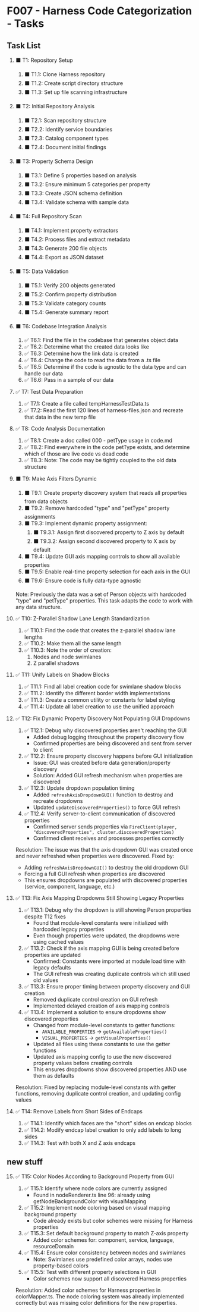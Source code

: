 # F007 - Harness Code Categorization - Tasks

## Task List

1. ⬛ T1: Repository Setup
   1. ⬛ T1.1: Clone Harness repository
   2. ⬛ T1.2: Create script directory structure
   3. ⬛ T1.3: Set up file scanning infrastructure

2. ⬛ T2: Initial Repository Analysis
   1. ⬛ T2.1: Scan repository structure
   2. ⬛ T2.2: Identify service boundaries
   3. ⬛ T2.3: Catalog component types
   4. ⬛ T2.4: Document initial findings

3. ⬛ T3: Property Schema Design
   1. ⬛ T3.1: Define 5 properties based on analysis
   2. ⬛ T3.2: Ensure minimum 5 categories per property
   3. ⬛ T3.3: Create JSON schema definition
   4. ⬛ T3.4: Validate schema with sample data

4. ⬛ T4: Full Repository Scan
   1. ⬛ T4.1: Implement property extractors
   2. ⬛ T4.2: Process files and extract metadata
   3. ⬛ T4.3: Generate 200 file objects
   4. ⬛ T4.4: Export as JSON dataset

5. ⬛ T5: Data Validation
   1. ⬛ T5.1: Verify 200 objects generated
   2. ⬛ T5.2: Confirm property distribution
   3. ⬛ T5.3: Validate category counts
   4. ⬛ T5.4: Generate summary report

6. ⬛ T6: Codebase Integration Analysis
   1. ✅ T6.1: Find the file in the codebase that generates object data
   2. ✅ T6.2: Determine what the created data looks like
   3. ✅ T6.3: Determine how the link data is created
   4. ✅ T6.4: Change the code to read the data from a .ts file
   5. ✅ T6.5: Determine if the code is agnostic to the data type and can handle our data
   6. ✅ T6.6: Pass in a sample of our data

7. ✅ T7: Test Data Preparation
   1. ✅ T7.1: Create a file called tempHarnessTestData.ts
   2. ✅ T7.2: Read the first 120 lines of harness-files.json and recreate that data in the new temp file

8. ✅ T8: Code Analysis Documentation
   1. ✅ T8.1: Create a doc called 000 - petType usage in code.md
   2. ✅ T8.2: Find everywhere in the code petType exists, and determine which of those are live code vs dead code
   3. ✅ T8.3: Note: The code may be tightly coupled to the old data structure


9. ⬛ T9: Make Axis Filters Dynamic
   1. ⬛ T9.1: Create property discovery system that reads all properties from data objects
   2. ⬛ T9.2: Remove hardcoded "type" and "petType" property assignments
   3. ⬛ T9.3: Implement dynamic property assignment:
      1. ⬛ T9.3.1: Assign first discovered property to Z axis by default
      2. ⬛ T9.3.2: Assign second discovered property to X axis by default
   4. ⬛ T9.4: Update GUI axis mapping controls to show all available properties
   5. ⬛ T9.5: Enable real-time property selection for each axis in the GUI
   6. ⬛ T9.6: Ensure code is fully data-type agnostic
   
   Note: Previously the data was a set of Person objects with hardcoded "type" and "petType" properties. This task adapts the code to work with any data structure.

10. ✅ T10: Z-Parallel Shadow Lane Length Standardization
    1. ✅ T10.1: Find the code that creates the z-parallel shadow lane lengths
    2. ✅ T10.2: Make them all the same length
    3. ✅ T10.3: Note the order of creation:
       1. Nodes and node swimlanes
       2. Z parallel shadows


11. ✅ T11: Unify Labels on Shadow Blocks
    1. ✅ T11.1: Find all label creation code for swimlane shadow blocks
    2. ✅ T11.2: Identify the different border width implementations
    3. ✅ T11.3: Create a common utility or constants for label styling
    4. ✅ T11.4: Update all label creation to use the unified approach

12. ✅ T12: Fix Dynamic Property Discovery Not Populating GUI Dropdowns
    1. ✅ T12.1: Debug why discovered properties aren't reaching the GUI
       - Added debug logging throughout the property discovery flow
       - Confirmed properties are being discovered and sent from server to client
    2. ✅ T12.2: Ensure property discovery happens before GUI initialization
       - Issue: GUI was created before data generation/property discovery
       - Solution: Added GUI refresh mechanism when properties are discovered
    3. ✅ T12.3: Update dropdown population timing
       - Added `refreshAxisDropdownGUI()` function to destroy and recreate dropdowns
       - Updated `updateDiscoveredProperties()` to force GUI refresh
    4. ✅ T12.4: Verify server-to-client communication of discovered properties
       - Confirmed server sends properties via `FireClient(player, "discoveredProperties", cluster.discoveredProperties)`
       - Confirmed client receives and processes properties correctly
    
    Resolution: The issue was that the axis dropdown GUI was created once and never refreshed when properties were discovered. Fixed by:
    - Adding `refreshAxisDropdownGUI()` to destroy the old dropdown GUI
    - Forcing a full GUI refresh when properties are discovered
    - This ensures dropdowns are populated with discovered properties (service, component, language, etc.)

13. ✅ T13: Fix Axis Mapping Dropdowns Still Showing Legacy Properties
    1. ✅ T13.1: Debug why the dropdown is still showing Person properties despite T12 fixes
       - Found that module-level constants were initialized with hardcoded legacy properties
       - Even though properties were updated, the dropdowns were using cached values
    2. ✅ T13.2: Check if the axis mapping GUI is being created before properties are updated
       - Confirmed: Constants were imported at module load time with legacy defaults
       - The GUI refresh was creating duplicate controls which still used old values
    3. ✅ T13.3: Ensure proper timing between property discovery and GUI creation
       - Removed duplicate control creation on GUI refresh
       - Implemented delayed creation of axis mapping controls
    4. ✅ T13.4: Implement a solution to ensure dropdowns show discovered properties
       - Changed from module-level constants to getter functions:
         - `AVAILABLE_PROPERTIES` → `getAvailableProperties()`
         - `VISUAL_PROPERTIES` → `getVisualProperties()`
       - Updated all files using these constants to use the getter functions
       - Updated axis mapping config to use the new discovered property values before creating controls
       - This ensures dropdowns show discovered properties AND use them as defaults
    
    Resolution: Fixed by replacing module-level constants with getter functions, removing duplicate control creation, and updating config values

14. ✅ T14: Remove Labels from Short Sides of Endcaps
    1. ✅ T14.1: Identify which faces are the "short" sides on endcap blocks
    2. ✅ T14.2: Modify endcap label creation to only add labels to long sides
    3. ✅ T14.3: Test with both X and Z axis endcaps

## new stuff

15. ✅ T15: Color Nodes According to Background Property from GUI
    1. ✅ T15.1: Identify where node colors are currently assigned
       - Found in nodeRenderer.ts line 96: already using getNodeBackgroundColor with visualMapping
    2. ✅ T15.2: Implement node coloring based on visual mapping background property
       - Code already exists but color schemes were missing for Harness properties
    3. ✅ T15.3: Set default background property to match Z-axis property
       - Added color schemes for: component, service, language, resourceDomain
    4. ✅ T15.4: Ensure color consistency between nodes and swimlanes
       - Note: Swimlanes use predefined color arrays, nodes use property-based colors
    5. ✅ T15.5: Test with different property selections in GUI
       - Color schemes now support all discovered Harness properties
    
    Resolution: Added color schemes for Harness properties in colorMapper.ts. The node coloring system was already implemented correctly but was missing color definitions for the new properties.
